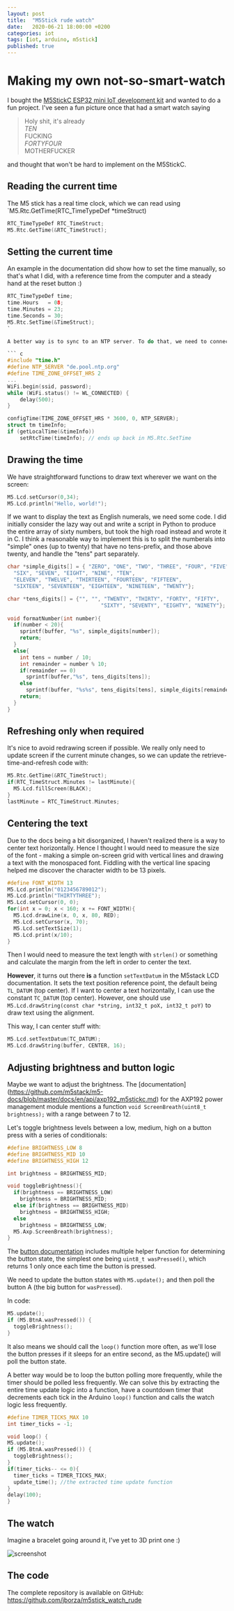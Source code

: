 ```yaml
---
layout: post
title:  "M5Stick rude watch"
date:   2020-06-21 18:00:00 +0200
categories: iot
tags: [iot, arduino, m5stick]
published: true
---
```


# Making my own not-so-smart-watch

I bought the [M5StickC ESP32 mini IoT development kit](https://m5stack.com/products/stick-c) and wanted to do a fun project. I've seen a fun picture once that had a smart watch saying

>  Holy shit, it's already \
>  _TEN_ \
>  FUCKING \
>  _FORTYFOUR_ \
>  MOTHERFUCKER

and thought that won't be hard to implement on the M5StickC.

## Reading the current time

The M5 stick has a real time clock, which we can read using `M5.Rtc.GetTime(RTC_TimeTypeDef *timeStruct)

```c
RTC_TimeTypeDef RTC_TimeStruct;
M5.Rtc.GetTime(&RTC_TimeStruct);
```

## Setting the current time

An example in the documentation did show how to set the time manually, so that's what I did, with a reference time from the computer and a steady hand at the reset button :) 

``` c
RTC_TimeTypeDef time;
time.Hours   = 08;
time.Minutes = 23;
time.Seconds = 30;
M5.Rtc.SetTime(&TimeStruct);
`

A better way is to sync to an NTP server. To do that, we need to connect the M5Stick to the WiFi:

``` c
#include "time.h"
#define NTP_SERVER "de.pool.ntp.org"
#define TIME_ZONE_OFFSET_HRS 2 
...
WiFi.begin(ssid, password);
while (WiFi.status() != WL_CONNECTED) {
    delay(500);
}

configTime(TIME_ZONE_OFFSET_HRS * 3600, 0, NTP_SERVER);
struct tm timeInfo;
if (getLocalTime(&timeInfo)) 
    setRtcTime(timeInfo); // ends up back in M5.Rtc.SetTime
```

## Drawing the time

We have straightforward functions to draw text wherever we want on the screen:

```c
M5.Lcd.setCursor(0,34);
M5.Lcd.println("Hello, world!");
```

If we want to display the text as English numerals, we need some code. I did initially consider the lazy way out and write a script in Python to produce the entire array of sixty numbers, but took the high road instead and wrote it in C. I think a reasonable way to implement this is to split the numberals into "simple" ones (up to twenty) that have no tens-prefix, and those above twenty, and handle the "tens" part separately.

```c
char *simple_digits[] = { "ZERO", "ONE", "TWO", "THREE", "FOUR", "FIVE",
  "SIX", "SEVEN", "EIGHT", "NINE", "TEN", 
  "ELEVEN", "TWELVE", "THIRTEEN", "FOURTEEN", "FIFTEEN", 
  "SIXTEEN", "SEVENTEEN", "EIGHTEEN", "NINETEEN", "TWENTY"};

char *tens_digits[] = {"", "", "TWENTY", "THIRTY", "FORTY", "FIFTY",
                              "SIXTY", "SEVENTY", "EIGHTY", "NINETY"};
                              
void formatNumber(int number){
  if(number < 20){
    sprintf(buffer, "%s", simple_digits[number]);
    return;
  }
  else{
    int tens = number / 10;
    int remainder = number % 10;
    if(remainder == 0)
      sprintf(buffer,"%s", tens_digits[tens]);
    else
      sprintf(buffer, "%s%s", tens_digits[tens], simple_digits[remainder]);
    return;
  }
}
```

## Refreshing only when required

It's nice to avoid redrawing screen if possible. We really only need to update screen if the current minute changes, so we can update the retrieve-time-and-refresh code with:

```c
M5.Rtc.GetTime(&RTC_TimeStruct);
if(RTC_TimeStruct.Minutes != lastMinute){
  M5.Lcd.fillScreen(BLACK);  
}
lastMinute = RTC_TimeStruct.Minutes;
```

## Centering the text

Due to the docs being a bit disorganized, I haven't realized there is a way to center text horizontally. Hence I thought I would need to measure the size of the font - making a simple on-screen grid with vertical lines and drawing a text with the monospaced font. Fiddling with the vertical line spacing helped me discover the character width to be 13 pixels.

```c
#define FONT_WIDTH 13
M5.Lcd.println("0123456789012");
M5.Lcd.println("THIRTYTHREE");
M5.Lcd.setCursor(0, 0);
for(int x = 0; x < 160; x += FONT_WIDTH){
  M5.Lcd.drawLine(x, 0, x, 80, RED);
  M5.Lcd.setCursor(x, 70);
  M5.Lcd.setTextSize(1);
  M5.Lcd.print(x/10);
}
```

Then I would need to measure the text length with `strlen()` or something and calculate the margin from the left in order to center the text.

**However**, it turns out there **is** a function `setTextDatum` in the M5stack LCD documentation. It sets the text position reference point, the default being `TL_DATUM` (top center). If I want to center a text horizontally, I can use the constant `TC_DATUM` (top center). However, one should use `M5.Lcd.drawString(const char *string, int32_t poX, int32_t poY)` to draw text using the alignment.

This way, I can center stuff with:

```c
M5.Lcd.setTextDatum(TC_DATUM);
M5.Lcd.drawString(buffer, CENTER, 16);
```
## Adjusting brightness and button logic

Maybe we want to adjust the brightness. The [documentation] (https://github.com/m5stack/m5-docs/blob/master/docs/en/api/axp192_m5stickc.md) for the AXP192 power management module mentions a function `void ScreenBreath(uint8_t brightness);` with a range between 7 to 12.

Let's toggle brightness levels between a low, medium, high on a button press with a series of conditionals: 

```c
#define BRIGHTNESS_LOW 8
#define BRIGHTNESS_MID 10
#define BRIGHTNESS_HIGH 12

int brightness = BRIGHTNESS_MID;

void toggleBrightness(){
  if(brightness == BRIGHTNESS_LOW)
    brightness = BRIGHTNESS_MID;
  else if(brightness == BRIGHTNESS_MID)
    brightness = BRIGHTNESS_HIGH;
  else
    brightness = BRIGHTNESS_LOW;
  M5.Axp.ScreenBreath(brightness);
}
```

The [button documentation](https://github.com/m5stack/m5-docs/blob/master/docs/en/api/button.md) includes multiple helper function for determining the button state, the simplest one being `uint8_t wasPressed()`, which returns 1 only once each time the button is pressed.

We need to update the button states with `M5.update();` and then poll the button A (the big button for `wasPressed`). 

In code:

```c
M5.update();
if (M5.BtnA.wasPressed()) {
  toggleBrightness();
}
```

It also means we should call the `loop()` function more often, as we'll lose the button presses if it sleeps for an entire second, as the M5.update() will poll the button state.


A better way would be to loop the button polling more frequently, while the timer should be polled less frequently. We can solve this by extracting the entire time update logic into a function, have a countdown timer that decrements each tick in the Arduino `loop()` function and calls the watch logic less frequently.

```c
#define TIMER_TICKS_MAX 10
int timer_ticks = -1;

void loop() {
M5.update();
if (M5.BtnA.wasPressed()) {
  toggleBrightness();
}
if(timer_ticks-- <= 0){
  timer_ticks = TIMER_TICKS_MAX;
  update_time(); //the extracted time update function
}
delay(100);
}
```

## The watch

Imagine a bracelet going around it, I've yet to 3D print one :)

![screenshot](/assets/m5stick-rude-watch.jpg )

## The code
The complete repository is available on GitHub: https://github.com/jborza/m5stick_watch_rude
